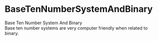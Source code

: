 # BaseTenNumberSystemAndBinary
Base Ten Number System And Binary
<br>Base ten number systems are very computer friendly when related to binary.
